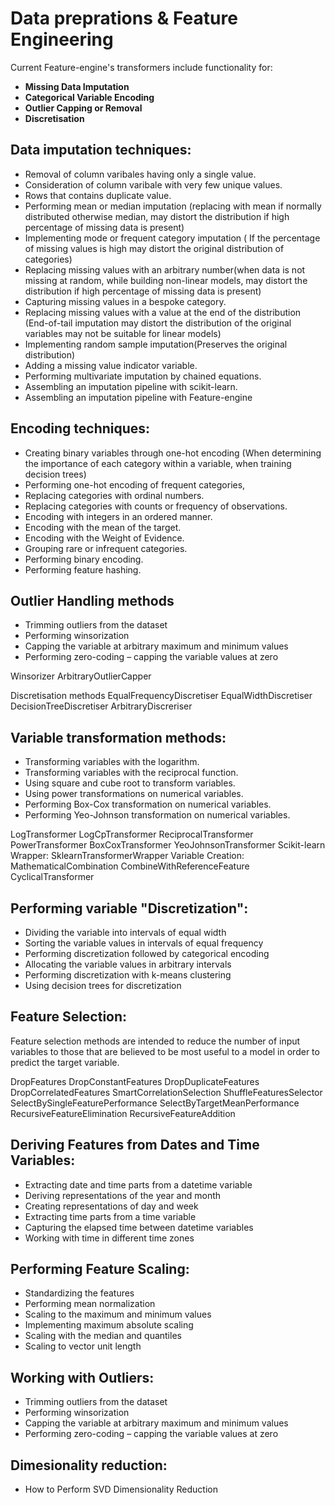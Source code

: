 # Data preprations & Feature Engineering
Current Feature-engine's transformers include functionality for:
* **Missing Data Imputation**
* **Categorical Variable Encoding**
* **Outlier Capping or Removal**
* **Discretisation**

## Data imputation techniques:
* Removal of column varibales having only a single value.
* Consideration of column varibale with very few unique values.
* Rows that contains duplicate value.
* Performing mean or median imputation (replacing with mean  if normally distributed otherwise median,  may distort the distribution if high percentage of missing data is present)
* Implementing mode or frequent category imputation ( If the percentage of missing values is high may distort the original distribution of categories) 
* Replacing missing values with an arbitrary number(when data is not missing at random, while building non-linear models, may distort the distribution if high percentage of missing data is present)
* Capturing missing values in a bespoke category.
* Replacing missing values with a value at the end of the distribution (End-of-tail imputation may distort the distribution of the original
variables may not be suitable for linear models)
* Implementing random sample imputation(Preserves the original distribution)
* Adding a missing value indicator variable.
* Performing multivariate imputation by chained equations.
* Assembling an imputation pipeline with scikit-learn.
* Assembling an imputation pipeline with Feature-engine

## Encoding techniques:
* Creating binary variables through one-hot encoding (When determining the importance of each category within a variable, when training decision trees)
* Performing one-hot encoding of frequent categories,
* Replacing categories with ordinal numbers.
* Replacing categories with counts or frequency of observations.
* Encoding with integers in an ordered manner.
* Encoding with the mean of the target.
* Encoding with the Weight of Evidence.
* Grouping rare or infrequent categories.
* Performing binary encoding.
* Performing feature hashing.
## Outlier Handling methods
* Trimming outliers from the dataset
* Performing winsorization
* Capping the variable at arbitrary maximum and minimum values
* Performing zero-coding – capping the variable values at zero


Winsorizer
ArbitraryOutlierCapper

Discretisation methods
EqualFrequencyDiscretiser
EqualWidthDiscretiser
DecisionTreeDiscretiser
ArbitraryDiscreriser

## Variable transformation methods:
* Transforming variables with the logarithm.
* Transforming variables with the reciprocal function.
* Using square and cube root to transform variables.
* Using power transformations on numerical variables.
* Performing Box-Cox transformation on numerical variables.
* Performing Yeo-Johnson transformation on numerical variables.




LogTransformer
LogCpTransformer
ReciprocalTransformer
PowerTransformer
BoxCoxTransformer
YeoJohnsonTransformer
Scikit-learn Wrapper:
SklearnTransformerWrapper
Variable Creation:
MathematicalCombination
CombineWithReferenceFeature
CyclicalTransformer


## Performing variable "Discretization":
* Dividing the variable into intervals of equal width
* Sorting the variable values in intervals of equal frequency
* Performing discretization followed by categorical encoding
* Allocating the variable values in arbitrary intervals
* Performing discretization with k-means clustering
* Using decision trees for discretization

## Feature Selection: ## 
Feature selection methods are intended to reduce the number of input variables to those that are believed to be most useful to a model in order to predict the target variable.

DropFeatures
DropConstantFeatures
DropDuplicateFeatures
DropCorrelatedFeatures
SmartCorrelationSelection
ShuffleFeaturesSelector
SelectBySingleFeaturePerformance
SelectByTargetMeanPerformance
RecursiveFeatureElimination
RecursiveFeatureAddition

## Deriving Features from Dates and Time Variables:
* Extracting date and time parts from a datetime variable
* Deriving representations of the year and month
* Creating representations of day and week
* Extracting time parts from a time variable
* Capturing the elapsed time between datetime variables
* Working with time in different time zones

## Performing Feature Scaling:
* Standardizing the features
* Performing mean normalization
* Scaling to the maximum and minimum values
* Implementing maximum absolute scaling
* Scaling with the median and quantiles
* Scaling to vector unit length

## Working with Outliers:
* Trimming outliers from the dataset
* Performing winsorization
* Capping the variable at arbitrary maximum and minimum values
* Performing zero-coding – capping the variable values at zero

## Dimesionality reduction:
* How to Perform SVD Dimensionality Reduction
